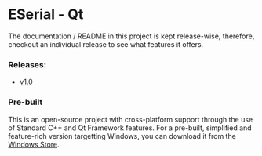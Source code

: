 # ESerial - Qt

The documentation / README in this project is kept release-wise, therefore, checkout an individual release to see what features it offers.



### Releases:

- [v1.0](https://github.com/cronblocks/eserial-qt/tree/v1.0)



### Pre-built

This is an open-source project with cross-platform support through the use of Standard C++ and Qt Framework features. For a pre-built, simplified and feature-rich version targetting Windows, you can download it from the [Windows Store](https://apps.microsoft.com/detail/9MZ08Z8G8BJP?hl=en-us&gl=US).



